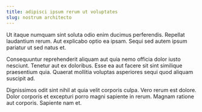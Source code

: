 ```yaml
---
title: adipisci ipsum rerum ut voluptates
slug: nostrum architecto
---
```


Ut itaque numquam sint soluta odio enim ducimus perferendis. Repellat laudantium rerum. Aut explicabo optio ea ipsam. Sequi sed autem ipsum pariatur ut sed natus et.

Consequuntur reprehenderit aliquam aut quia nemo officia dolor iusto nesciunt. Tenetur aut ex doloribus. Esse ea aut facere sit sint similique praesentium quia. Quaerat mollitia voluptas asperiores sequi quod aliquam suscipit ad.

Dignissimos odit sint nihil at quia velit corporis culpa. Vero rerum est dolore. Dolor corporis et excepturi porro magni sapiente in rerum. Magnam ratione aut corporis. Sapiente nam et.
